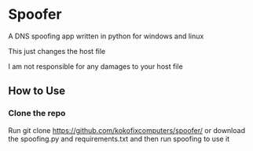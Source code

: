 # Spoofer
A DNS spoofing app written in python for windows and linux

This just changes the host file

I am not responsible for any damages to your host file

## How to Use
### Clone the repo
Run git clone https://github.com/kokofixcomputers/spoofer/ or download the spoofing.py and requirements.txt and then run spoofing to use it
